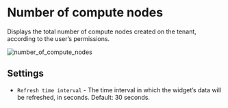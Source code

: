 # Number of compute nodes
Displays the total number of compute nodes created on the tenant, according to the user’s permissions.

![number_of_compute_nodes](https://docs.cloudify.co/5.1/images/ui/widgets/num_of_compute_nodes.png)


## Settings
 
* `Refresh time interval` - The time interval in which the widget’s data will be refreshed, in seconds. Default: 30 seconds.
